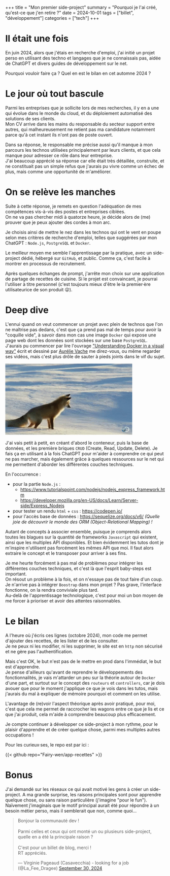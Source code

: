 +++
title = "Mon premier side-project"
summary = "Pourquoi je l'ai créé, qu'est-ce que j'en retire ?"
date = 2024-10-01
tags = ["billet", "développement"]
categories = ["tech"]
+++


# Il était une fois

En juin 2024, alors que j'étais en recherche d'emploi, j'ai initié un projet perso en utilisant des techno et langages que je ne connaissais pas, aidée de ChatGPT et divers guides de développement sur le net.  

Pourquoi vouloir faire ça ? Quel en est le bilan en cet automne 2024 ?

# Le jour où tout bascule

Parmi les entreprises que je sollicite lors de mes recherches, il y en a une qui évolue dans le monde du cloud, et du déploiement automatisé des solutions de ses clients.  
Mon CV arrive dans les mains du responsable du secteur support entre autres, qui malheureusement ne retient pas ma candidature notamment parce qu'à cet instant ils n'ont pas de poste ouvert.  

Dans sa réponse, le responsable me précise aussi qu'il manque à mon parcours les technos utilisées principalement par leurs clients, et que cela manque pour adresser ce rôle dans leur entreprise.  
J'ai beaucoup apprécié sa réponse car elle était très détaillée, construite, et ne constituait pas un simple refus que j'aurais pu vivre comme un échec de plus, mais comme une opportunité de m'améliorer.  

# On se relève les manches

Suite à cette réponse, je remets en question l'adéquation de mes compétences vis-à-vis des postes et entreprises ciblées.  
On ne va pas chercher midi à quatorze heure, je décide alors de (me) prouver que je peux ajouter des cordes à mon arc.  

Je choisis ainsi de mettre le nez dans les technos qui ont le vent en poupe selon mes critères de recherche d'emploi, telles que suggérées par mon ChatGPT : `Node.js`, `PostgreSQL` et `Docker`.  

Le meilleur moyen me semble l'apprentissage par la pratique, avec un side-project dédié, hébergé sur `GitHub`, et public. Comme ça, c'est facile à montrer en processus de recrutement.  

Après quelques échanges de prompt, j'arrête mon choix sur une application de partage de recettes de cuisine. Si le projet est convaincant, je pourrai l'utiliser à titre personnel (c'est toujours mieux d'être le·la premier·ère utilisateurice de son produit 😜).  

# Deep dive

L'ennui quand on veut commencer un projet avec plein de technos que l'on ne maîtrise pas dedans, c'est que ça prend pas mal de temps pour avoir la "coquille vide", à savoir dans mon cas une image `Docker` qui expose une page web dont les données sont stockées sur une base `PostgreSQL`. J'aurais pu commencer par lire l'ouvrage ["Understanding Docker in a visual way"](https://www.amazon.com/Understanding-Docker-visual-way-sketchnotes/dp/B0BT6ZXR1W) écrit et dessiné par [Aurélie Vache](https://x.com/aurelievache) me direz-vous, ou même regarder ses vidéos, mais c'est plus drôle de sauter à pieds joints dans le vif du sujet.

![Un renard qui saute la tête la première dans la neige](./img/cute-fox-5-times.gif "Un renard qui saute la tête la première dans la neige")


J'ai vais petit à petit, en créant d'abord le conteneur, puis la base de données, et les première briques `CRUD` (Create, Read, Update, Delete).
Je fais ça en utilisant à la fois ChatGPT pour m'aider à comprendre ce qui peut ne pas marcher, mais également grâce à quelques ressources sur le net qui me permettent d'aborder les différentes couches techniques.  

En l'occurrence : 
- pour la partie `Node.js` :  
  + https://www.tutorialspoint.com/nodejs/nodejs_express_framework.htm  
  + https://developer.mozilla.org/en-US/docs/Learn/Server-side/Express_Nodejs  
- pour tester un rendu `html` + `css` : https://codepen.io/  
- pour l'accès base de données : https://sequelize.org/docs/v6/ _(Quelle joie de découvrir le monde des ORM (Object-Relational Mapping) !_

Autant de concepts à associer ensemble, puisque je comprends alors toutes les blagues sur la quantité de frameworks `Javascript` qui existent, ainsi que les multiples API disponibles. Et bien évidemment les tutos dont je m'inspire n'utilisent pas forcément les mêmes API que moi. Il faut alors extraire le concept et le transposer pour arriver à ses fins. 

Je me heurte forcément à pas mal de problèmes pour intégrer les différentes couches techniques, et c'est là que l'esprit baby-steps est important.  
On résout un problème à la fois, et on n'essaye pas de tout faire d'un coup. Je n'arrive pas à intégrer `Boostrap` dans mon projet ? Pas grave, l'interface fonctionne, on la rendra conviviale plus tard.  
Au-delà de l'apprentissage technologique, c'est pour moi un bon moyen de me forcer à prioriser et avoir des attentes raisonnables.  

# Le bilan

A l'heure où j'écris ces lignes (octobre 2024), mon code me permet d'ajouter des recettes, de les lister et de les consulter.  
Je ne peux ni les modifier, ni les supprimer, le site est en `http` non sécurisé et ne gère pas l'authentification.  

Mais c'est OK, le but n'est pas de le mettre en prod dans l'immédiat, le but est d'apprendre.  
Je pense d'ailleurs qu'avant de reprendre le développements des fonctionnalités, je vais m'attarder un peu sur la théorie autour de `Docker` d'une part, et surtout sur le concept des `routeurs` et `controllers`, car je dois avouer que pour le moment j'applique ce que je vois dans les tutos, mais j'aurais du mal à expliquer de mémoire pourquoi et comment on les utilise.  

L'avantage de (re)voir l'aspect théorique après avoir pratiqué, pour moi, c'est que cela me permet de raccrocher les wagons entre ce que je lis et ce que j'ai produit, cela m'aide à comprendre beaucoup plus efficacement.  

Je compte continuer à développer ce side-project à mon rythme, pour le plaisir d'apprendre et de créer quelque chose, parmi mes multiples autres occupations !

Pour les curieux·ses, le repo est par ici :  

{{< github repo="Fairy-wen/app-recettes" >}}  


# Bonus

J'ai demandé sur les réseaux ce qui avait motivé les gens à créer un side-project. A ma grande surprise, les raisons principales sont pour apprendre quelque chose, ou sans raison particulière (j'imagine "pour le fun").  
Naïvement j'imaginais que le motif principal aurait été pour répondre à un besoin métier perso, mais il semblerait que non, comme quoi...  

<blockquote class="twitter-tweet" data-theme="dark"><p lang="fr" dir="ltr">Bonjour la communauté dev !<br><br>Parmi celles et ceux qui ont monté un ou plusieurs side-project, quelle en a été la principale raison ?<br><br>C&#39;est pour un billet de blog, merci !<br>RT appréciés.</p>&mdash; Virginie Pageaud (Casavecchia) - looking for a job (@La_Fee_Dragee) <a href="https://twitter.com/La_Fee_Dragee/status/1840652261413806414?ref_src=twsrc%5Etfw">September 30, 2024</a></blockquote> <script async src="https://platform.twitter.com/widgets.js" charset="utf-8"></script>